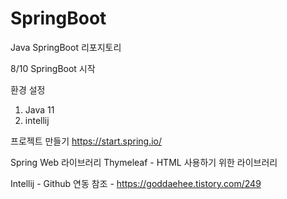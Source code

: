 # SpringBoot
Java SpringBoot 리포지토리


8/10
SpringBoot 시작

환경 설정
1. Java 11
2. intellij

프로젝트 만들기
https://start.spring.io/


Spring Web 라이브러리
Thymeleaf - HTML 사용하기 위한 라이브러리

Intellij - Github 연동
참조 - https://goddaehee.tistory.com/249


